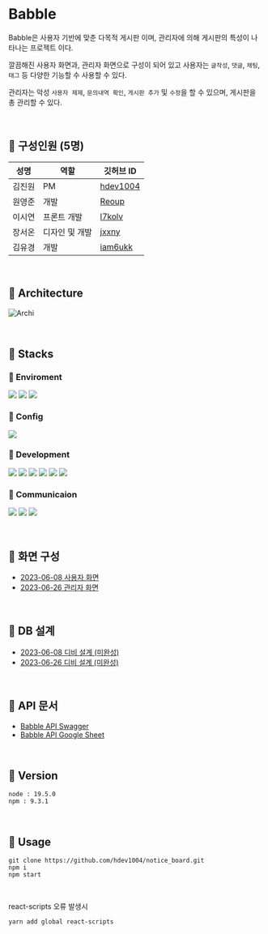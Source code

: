 # Babble
Babble은 사용자 기반에 맞춘 다목적 게시판 이며, 관리자에 의해 게시판의 특성이 나타나는 프로젝트 이다.

깔끔해진 사용자 화면과, 관리자 화면으로 구성이 되어 있고 사용자는 `글작성`, `댓글`, `채팅`, `태그` 등 다양한 기능할 수 사용할 수 있다.

관리자는 악성 `사용자 제제`, `문의내역 확인`, `게시판 추가` 및 `수정`을 할 수 있으며, 게시판을 총 관리할 수 있다.

<br>

## 📕 구성인원 (5명)

|성명|역할|깃허브 ID|
|------|------|------|
|김진원|PM|[hdev1004](https://github.com/hdev1004)|
|원영준|개발|[Reoup](https://github.com/Reoup)|
|이시연|프론트 개발|[l7kolv](https://github.com/l7kolv)|
|장서온|디자인 및 개발|[jxxny](https://github.com/jxxny)|
|김유경|개발|[iam6ukk](https://github.com/iam6ukk)|

<br>

## 📕 Architecture
![Archi](https://github.com/hdev1004/notice_board/blob/main/resources/%EC%95%84%ED%82%A4%ED%85%8D%EC%B2%98_20230628.png)

<br>

## 📕 Stacks

### 📖 Enviroment
<img src="https://img.shields.io/badge/Visual%20Studio%20Code-007ACC?style=flat-square&logo=Visual%20Studio%20Code&logoColor=white"/> <img src="https://img.shields.io/badge/Git-F05032?style=flat-square&logo=Git&logoColor=white"/> <img src="https://img.shields.io/badge/GitHub-181717?style=flat-square&logo=GitHub&logoColor=white"/>

### 📖 Config
<img src="https://img.shields.io/badge/npm-CB3837?style=flat-square&logo=npm&logoColor=white"/>

### 📖 Development
<img src="https://img.shields.io/badge/React-61DAFB?style=flat-square&logo=React&logoColor=white"/> <img src="https://img.shields.io/badge/JavaScript-F7DF1E?style=flat-square&logo=JavaScript&logoColor=white"/> <img src="https://img.shields.io/badge/Framer-0055FF?style=flat-square&logo=Framer&logoColor=white"/> <img src="https://img.shields.io/badge/Express-000000?style=flat-square&logo=Express&logoColor=white"/> <img src="https://img.shields.io/badge/Node.js-339933?style=flat-square&logo=Node.js&logoColor=white"/>  <img src="https://img.shields.io/badge/styledcomponents-DB7093?style=flat-square&logo=styled-components&logoColor=white"/>

### 📖 Communicaion
<img src="https://img.shields.io/badge/Notion-000000?style=flat-square&logo=Notion&logoColor=white"/> <img src="https://img.shields.io/badge/Google%20Drive-4285F4?style=flat-square&logo=Google%20Drive&logoColor=white"/> <img src="https://img.shields.io/badge/KakaoTalk-FFCD00?style=flat-square&logo=KakaoTalk&logoColor=white"/>


<br>


## 📕 화면 구성

- [2023-06-08 사용자 화면](https://github.com/hdev1004/notice_board/blob/main/resources/User_Screen_230608.png)
- [2023-06-26 관리자 화면](https://github.com/hdev1004/notice_board/blob/main/resources/Admin_Screen_230626.png)

<br>

## 📕 DB 설계

- [2023-06-08 디비 설계 (미완성)](https://github.com/hdev1004/notice_board/blob/main/resources/DB_20230608.png)
- [2023-06-26 디비 설계 (미완성)](https://github.com/hdev1004/notice_board/blob/main/resources/DB_20230626.png)

<br>

## 📕 API 문서
- [Babble API Swagger](http://210.114.19.32:5000/api-docs)
- [Babble API Google Sheet](https://docs.google.com/spreadsheets/d/1jO5B2n5D7ImJ6p0xD0Wx-NmlcN1veVCEk6u1-_atU9Y/edit#gid=0)

<br>

## 📕 Version

```
node : 19.5.0
npm : 9.3.1
```

<br>

## 📕 Usage

```shell
git clone https://github.com/hdev1004/notice_board.git
npm i
npm start
```

<br>

react-scripts 오류 발생시
```shell
yarn add global react-scripts 
```
